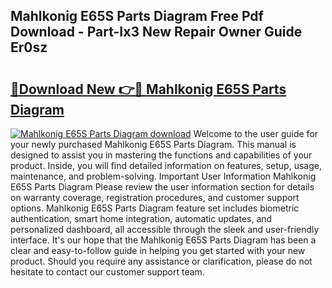 ## Mahlkonig E65S Parts Diagram Free Pdf Download - Part-Ix3 New Repair Owner Guide Er0sz

# <h2><a href="http://dfoyme.blite.top/?on=Mahlkonig+E65S+Parts+Diagram">🔗Download New 👉🔴 Mahlkonig E65S Parts Diagram</a></h2>

[![Mahlkonig E65S Parts Diagram download](https://i.imgur.com/lujVjoI.png)](http://dfoyme.blite.top/?on=Mahlkonig+E65S+Parts+Diagram)
Welcome to the user guide for your newly purchased Mahlkonig E65S Parts Diagram. This manual is designed to assist you in mastering the functions and capabilities of your product. Inside, you will find detailed information on features, setup, usage, maintenance, and problem-solving. Important User Information Mahlkonig E65S Parts Diagram Please review the user information section for details on warranty coverage, registration procedures, and customer support options. Mahlkonig E65S Parts Diagram feature set includes biometric authentication, smart home integration, automatic updates, and personalized dashboard, all accessible through the sleek and user-friendly interface. It's our hope that the Mahlkonig E65S Parts Diagram has been a clear and easy-to-follow guide in helping you get started with your new product. Should you require any assistance or clarification, please do not hesitate to contact our customer support team.
